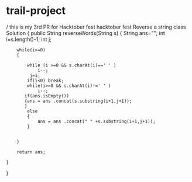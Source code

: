 # trail-project
/ this is my 3rd PR for Hacktober fest
hacktober fest
Reverse a string 
class Solution {
    public String reverseWords(String s) {
        String ans="";
        int i=s.length()-1;
        int j;
        
        while(i>=0)
        {
            
            while (i >=0 && s.charAt(i)==' ' )
                i--;
             j=i;
            if(i<0) break;
            while(i>=0 && s.charAt(i)!=' ' )
                i--;
           if(ans.isEmpty())
           {ans = ans .concat(s.substring(i+1,j+1));
           }
            else
            {
                ans = ans .concat(" " +s.substring(i+1,j+1));
            }
                
                
        }
       
        return ans;
        
    }
}

